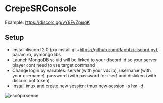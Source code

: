 # CrepeSRConsole
Example: https://discord.gg/vY8FvZpmqK

## Setup
* Install discord 2.0 (pip install git+https://github.com/Rapptz/discord.py), paramiko, pymongo libs
* Launch MongoDB so uid will be linked to your discord id so your server player dont need to use target command
* Change login.py variables: server (with your vds ip), username (with your username), password (with password for user) and distoken (with discord bot token)
* Install tmux and create new session: tmux new-session -s hsr -d

![изображение](https://user-images.githubusercontent.com/72296110/182815644-aeba87cc-c651-42fe-bd47-40b3c2bf64f9.png)
